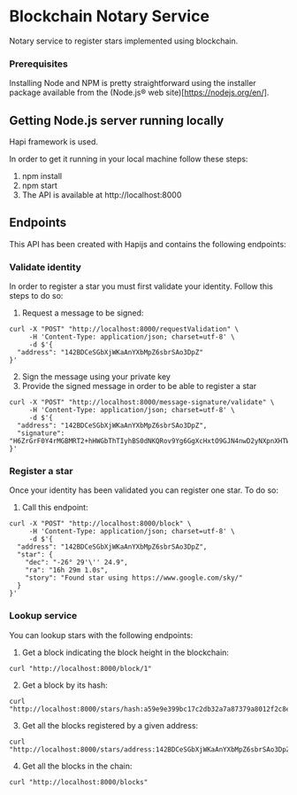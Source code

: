 # Blockchain Notary Service

Notary service to register stars implemented using blockchain.

### Prerequisites

Installing Node and NPM is pretty straightforward using the installer package available from the (Node.js® web site)[https://nodejs.org/en/].

## Getting Node.js server running locally

Hapi framework is used.

In order to get it running in your local machine follow these steps:
1. npm install
2. npm start
3. The API is available at http://localhost:8000

## Endpoints

This API has been created with Hapijs and contains the following endpoints:

### Validate identity
In order to register a star you must first validate your identity. Follow this steps to do so:
1. Request a message to be signed:
```
curl -X "POST" "http://localhost:8000/requestValidation" \
     -H 'Content-Type: application/json; charset=utf-8' \
     -d $'{
  "address": "142BDCeSGbXjWKaAnYXbMpZ6sbrSAo3DpZ"
}'
```
2. Sign the message using your private key
3. Provide the signed message in order to be able to register a star
```
curl -X "POST" "http://localhost:8000/message-signature/validate" \
     -H 'Content-Type: application/json; charset=utf-8' \
     -d $'{
  "address": "142BDCeSGbXjWKaAnYXbMpZ6sbrSAo3DpZ",
  "signature": "H6ZrGrF0Y4rMGBMRT2+hHWGbThTIyhBS0dNKQRov9Yg6GgXcHxtO9GJN4nwD2yNXpnXHTWU9i+qdw5vpsooryLU="
}'
```

### Register a star
Once your identity has been validated you can register one star. To do so:
1. Call this endpoint:
```
curl -X "POST" "http://localhost:8000/block" \
     -H 'Content-Type: application/json; charset=utf-8' \
     -d $'{
  "address": "142BDCeSGbXjWKaAnYXbMpZ6sbrSAo3DpZ",
  "star": {
    "dec": "-26° 29'\'' 24.9",
    "ra": "16h 29m 1.0s",
    "story": "Found star using https://www.google.com/sky/"
  }
}'
```

### Lookup service
You can lookup stars with the following endpoints:
1. Get a block indicating the block height in the blockchain:
```
curl "http://localhost:8000/block/1"
```
2. Get a block by its hash:
```
curl "http://localhost:8000/stars/hash:a59e9e399bc17c2db32a7a87379a8012f2c8e08dd661d7c0a6a4845d4f3ffb9f"
```
3. Get all the blocks registered by a given address:
```
curl "http://localhost:8000/stars/address:142BDCeSGbXjWKaAnYXbMpZ6sbrSAo3DpZ"
```
4. Get all the blocks in the chain:
```
curl "http://localhost:8000/blocks"
```